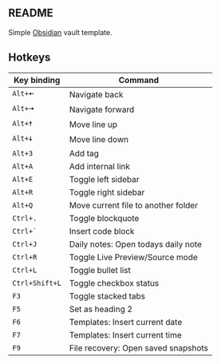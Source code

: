 ## README

Simple [Obsidian](https://obsidian.md/) vault template.

## Hotkeys

| Key binding         | Command                             |
| ------------------- | ----------------------------------- |
| `Alt+🠄`            | Navigate back                       |
| `Alt+🠆`            | Navigate forward                    |
| `Alt+🠅`            | Move line up                        |
| `Alt+🠇`            | Move line down                      |
| `Alt+3`             | Add tag                             |
| `Alt+A`             | Add internal link                   |
| `Alt+E`             | Toggle left sidebar                 |
| `Alt+R`             | Toggle right sidebar                |
| `Alt+Q`             | Move current file to another folder |
| `Ctrl+.`            | Toggle blockquote                   |
| <code>Ctrl+`</code> | Insert code block                   |
| `Ctrl+J`            | Daily notes: Open todays daily note |
| `Ctrl+R`            | Toggle Live Preview/Source mode     |
| `Ctrl+L`            | Toggle bullet list                  |
| `Ctrl+Shift+L`      | Toggle checkbox status              |
| `F3`                | Toggle stacked tabs                 |
| `F5`                | Set as heading 2                    |
| `F6`                | Templates: Insert current date      |
| `F7`                | Templates: Insert current time      |
| `F9`                | File recovery: Open saved snapshots |
